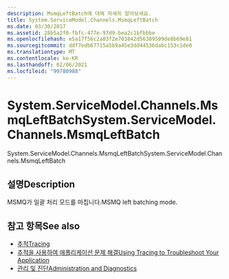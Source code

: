 ```yaml
---
description: MsmqLeftBatch에 대해 자세히 알아보세요.
title: System.ServiceModel.Channels.MsmqLeftBatch
ms.date: 03/30/2017
ms.assetid: 28b5a2f0-fbfc-477e-97d9-bea2c1bfbbbe
ms.openlocfilehash: e5a17f56c2a03f2e703842d56389599de8b69e81
ms.sourcegitcommit: ddf7edb67715a5b9a45e3dd44536dabc153c1de0
ms.translationtype: MT
ms.contentlocale: ko-KR
ms.lasthandoff: 02/06/2021
ms.locfileid: "99780988"
---
```

# <a name="systemservicemodelchannelsmsmqleftbatch"></a><span data-ttu-id="70ea8-103">System.ServiceModel.Channels.MsmqLeftBatch</span><span class="sxs-lookup"><span data-stu-id="70ea8-103">System.ServiceModel.Channels.MsmqLeftBatch</span></span>

<span data-ttu-id="70ea8-104">System.ServiceModel.Channels.MsmqLeftBatch</span><span class="sxs-lookup"><span data-stu-id="70ea8-104">System.ServiceModel.Channels.MsmqLeftBatch</span></span>  
  
## <a name="description"></a><span data-ttu-id="70ea8-105">설명</span><span class="sxs-lookup"><span data-stu-id="70ea8-105">Description</span></span>  

 <span data-ttu-id="70ea8-106">MSMQ가 일괄 처리 모드를 마칩니다.</span><span class="sxs-lookup"><span data-stu-id="70ea8-106">MSMQ left batching mode.</span></span>  
  
## <a name="see-also"></a><span data-ttu-id="70ea8-107">참고 항목</span><span class="sxs-lookup"><span data-stu-id="70ea8-107">See also</span></span>

- [<span data-ttu-id="70ea8-108">추적</span><span class="sxs-lookup"><span data-stu-id="70ea8-108">Tracing</span></span>](index.md)
- [<span data-ttu-id="70ea8-109">추적을 사용하여 애플리케이션 문제 해결</span><span class="sxs-lookup"><span data-stu-id="70ea8-109">Using Tracing to Troubleshoot Your Application</span></span>](using-tracing-to-troubleshoot-your-application.md)
- [<span data-ttu-id="70ea8-110">관리 및 진단</span><span class="sxs-lookup"><span data-stu-id="70ea8-110">Administration and Diagnostics</span></span>](../index.md)
